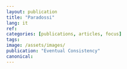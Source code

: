 ```yaml
---
layout: publication
title: "Paradossi"
lang: it
ref: 
categories: [publications, articles, focus]
tags:
image: /assets/images/
publication: "Eventual Consistency"
canonical:
---
```

